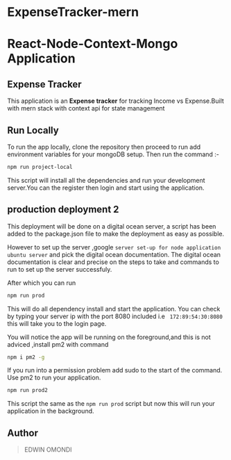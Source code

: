 # ExpenseTracker-mern
# React-Node-Context-Mongo Application

## Expense Tracker
This application is an **Expense tracker** for tracking Income vs Expense.Built with mern stack with context api for state management


## Run Locally

To run the app locally, clone the repository then proceed to run add environment variables for your mongoDB setup. Then run the command :-

```bash
npm run project-local

```

This script will install all the dependencies and run your development server.You can the register then login  and start using the application.




## production deployment 2

This deployment will be done on a digital ocean server, a script has been added to the package.json file to make the deployment
as easy as possible.

However to set up the server ,google ``server set-up for node application ubuntu server`` and pick the digital ocean documentation.
The digital ocean documentation is clear and precise on the steps to take and commands to run to set up the server successfuly. 

After which you can run 

```bash
npm run prod 

```

This will do all dependency install and start the application. You can check by typing your server ip with the port 8080 included  i.e ` 172:89:54:30:8080` this will take you to the login page. 


You will notice the app will be running on the foreground,and this is not adviced ,install pm2 with command 

```bash
npm i pm2 -g

```

If you run into a permission problem add sudo to the start of the command. Use pm2 to run your application.

```bash
npm run prod2

```

This script the same as the `npm run prod` script but now this will run your application in the background.


## Author

>EDWIN OMONDI



